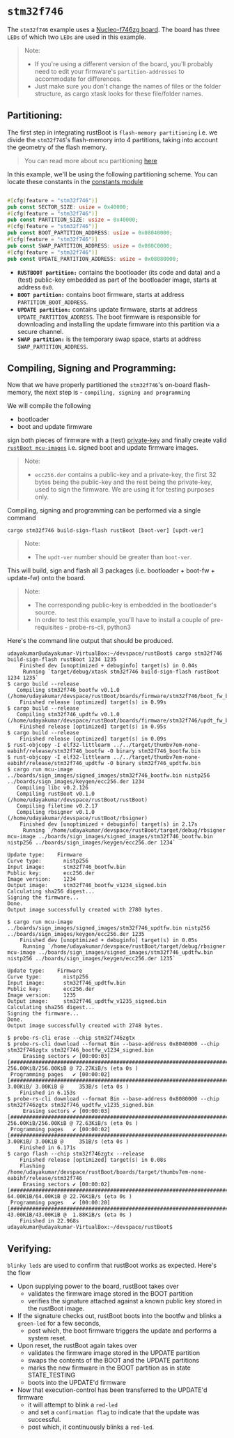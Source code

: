 # `stm32f746`

The `stm32f746` example uses a [Nucleo-f746zg board](https://www.st.com/en/evaluation-tools/nucleo-f746zg.html). The board has three `LEDs` of which two `LEDs` are used in this example.

> Note:
> - If you're using a different version of the board, you'll probably need to edit your firmware's `partition-addresses` to accommodate for differences. 
> - Just make sure you don't change the names of files or the folder structure, as cargo xtask looks for these file/folder names.

## Partitioning:

The first step in integrating rustBoot is `flash-memory partitioning` i.e. we divide the `stm32f746`'s flash-memory into 4 partitions, taking into account the geometry of the flash memory.

> You can read more about `mcu` partitioning [here](../arch/partitions.md#micro-controller-partitions)

In this example, we'll be using the following partitioning scheme. You can locate these constants in the [constants module](https://github.com/nihalpasham/rustBoot/blob/main/rustBoot/src/constants.rs)

```rust

#[cfg(feature = "stm32f746")]
pub const SECTOR_SIZE: usize = 0x40000; 
#[cfg(feature = "stm32f746")]
pub const PARTITION_SIZE: usize = 0x40000;
#[cfg(feature = "stm32f746")]
pub const BOOT_PARTITION_ADDRESS: usize = 0x08040000;
#[cfg(feature = "stm32f746")]
pub const SWAP_PARTITION_ADDRESS: usize = 0x080C0000;
#[cfg(feature = "stm32f746")]
pub const UPDATE_PARTITION_ADDRESS: usize = 0x08080000;
```
- **`RUSTBOOT partition:`** contains the bootloader (its code and data) and a (test) public-key embedded as part of the bootloader image, starts at address `0x0`.
- **`BOOT partition:`** contains boot firmware, starts at address `PARTITION_BOOT_ADDRESS`.
- **`UPDATE partition:`** contains update firmware, starts at address `UPDATE_PARTITION_ADDRESS`. The boot firmware is responsible for downloading and installing the update firmware into this partition via a secure channel.
- **`SWAP partition:`** is the temporary swap space, starts at address `SWAP_PARTITION_ADDRESS`. 

## Compiling, Signing and Programming: 

Now that we have properly partitioned the `stm32f746`'s on-board flash-memory, the next step is - `compiling, signing and programming ` 

We will compile the following 
- bootloader 
- boot and update firmware

sign both pieces of firmware with a (test) [private-key](https://github.com/nihalpasham/rustBoot/tree/main/boards/rbSigner/keygen) and finally create valid [`rustBoot mcu-images`](../arch/images.md#mcu-image-format) i.e. signed boot and update firmware images.

> Note:
> - `ecc256.der` contains a public-key and a private-key, the first 32 bytes being the public-key and the rest being the private-key, used to sign the firmware. We are using it for testing purposes only.

Compiling, signing and programming can be performed via a single command

```Terminal
cargo stm32f746 build-sign-flash rustBoot [boot-ver] [updt-ver]
```
> Note:
> - The `updt-ver` number should be greater than `boot-ver`.

This will build, sign and flash all 3 packages (i.e. bootloader + boot-fw + update-fw) onto the board.

> Note: 
> - The corresponding public-key is embedded in the bootloader's source.
> - In order to test this example, you'll have to install a couple of pre-requisites - probe-rs-cli, python3  

Here's the command line output that should be produced.

```Terminal
udayakumar@udayakumar-VirtualBox:~/devspace/rustBoot$ cargo stm32f746 build-sign-flash rustBoot 1234 1235
    Finished dev [unoptimized + debuginfo] target(s) in 0.04s
     Running `target/debug/xtask stm32f746 build-sign-flash rustBoot 1234 1235`
$ cargo build --release
   Compiling stm32f746_bootfw v0.1.0 (/home/udayakumar/devspace/rustBoot/boards/firmware/stm32f746/boot_fw_blinky_green)
    Finished release [optimized] target(s) in 0.99s
$ cargo build --release
   Compiling stm32f746_updtfw v0.1.0 (/home/udayakumar/devspace/rustBoot/boards/firmware/stm32f746/updt_fw_blinky_red)
    Finished release [optimized] target(s) in 0.95s
$ cargo build --release
    Finished release [optimized] target(s) in 0.09s
$ rust-objcopy -I elf32-littlearm ../../target/thumbv7em-none-eabihf/release/stm32f746_bootfw -O binary stm32f746_bootfw.bin
$ rust-objcopy -I elf32-littlearm ../../target/thumbv7em-none-eabihf/release/stm32f746_updtfw -O binary stm32f746_updtfw.bin
$ cargo run mcu-image ../boards/sign_images/signed_images/stm32f746_bootfw.bin nistp256 ../boards/sign_images/keygen/ecc256.der 1234
   Compiling libc v0.2.126
   Compiling rustBoot v0.1.0 (/home/udayakumar/devspace/rustBoot/rustBoot)
   Compiling filetime v0.2.17
   Compiling rbsigner v0.1.0 (/home/udayakumar/devspace/rustBoot/rbsigner)
    Finished dev [unoptimized + debuginfo] target(s) in 2.17s
     Running `/home/udayakumar/devspace/rustBoot/target/debug/rbsigner mcu-image ../boards/sign_images/signed_images/stm32f746_bootfw.bin nistp256 ../boards/sign_images/keygen/ecc256.der 1234`

Update type:    Firmware
Curve type:       nistp256
Input image:      stm32f746_bootfw.bin
Public key:       ecc256.der
Image version:    1234
Output image:     stm32f746_bootfw_v1234_signed.bin
Calculating sha256 digest...
Signing the firmware...
Done.
Output image successfully created with 2780 bytes.

$ cargo run mcu-image ../boards/sign_images/signed_images/stm32f746_updtfw.bin nistp256 ../boards/sign_images/keygen/ecc256.der 1235
    Finished dev [unoptimized + debuginfo] target(s) in 0.05s
     Running `/home/udayakumar/devspace/rustBoot/target/debug/rbsigner mcu-image ../boards/sign_images/signed_images/stm32f746_updtfw.bin nistp256 ../boards/sign_images/keygen/ecc256.der 1235`

Update type:    Firmware
Curve type:       nistp256
Input image:      stm32f746_updtfw.bin
Public key:       ecc256.der
Image version:    1235
Output image:     stm32f746_updtfw_v1235_signed.bin
Calculating sha256 digest...
Signing the firmware...
Done.
Output image successfully created with 2748 bytes.

$ probe-rs-cli erase --chip stm32f746zgtx
$ probe-rs-cli download --format Bin --base-address 0x8040000 --chip stm32f746zgtx stm32f746_bootfw_v1234_signed.bin
     Erasing sectors ✔ [00:00:03] [################################################################################################################] 256.00KiB/256.00KiB @ 72.27KiB/s (eta 0s )
 Programming pages   ✔ [00:00:02] [##################################################################################################################]  3.00KiB/ 3.00KiB @     353B/s (eta 0s )
    Finished in 6.153s
$ probe-rs-cli download --format Bin --base-address 0x8080000 --chip stm32f746zgtx stm32f746_updtfw_v1235_signed.bin
     Erasing sectors ✔ [00:00:03] [################################################################################################################] 256.00KiB/256.00KiB @ 72.63KiB/s (eta 0s )
 Programming pages   ✔ [00:00:02] [##################################################################################################################]  3.00KiB/ 3.00KiB @     351B/s (eta 0s )
    Finished in 6.171s
$ cargo flash --chip stm32f746zgtx --release
    Finished release [optimized] target(s) in 0.08s
    Flashing /home/udayakumar/devspace/rustBoot/boards/target/thumbv7em-none-eabihf/release/stm32f746
     Erasing sectors ✔ [00:00:02] [##################################################################################################################] 64.00KiB/64.00KiB @ 22.76KiB/s (eta 0s )
 Programming pages   ✔ [00:00:20] [##################################################################################################################] 43.00KiB/43.00KiB @  1.88KiB/s (eta 0s )
    Finished in 22.968s
udayakumar@udayakumar-VirtualBox:~/devspace/rustBoot$ 

```
## Verifying:

`blinky leds` are used to confirm that rustBoot works as expected. Here's the flow

- Upon supplying power to the board, rustBoot takes over 
    - validates the firmware image stored in the BOOT partition
    - verifies the signature attached against a known public key stored in the rustBoot image.
- If the signature checks out, rustBoot boots into the bootfw and blinks a `green-led` for a few seconds, 
    - post which, the boot firmware triggers the update and performs a system reset. 
- Upon reset, the rustBoot again takes over 
    - validates the firmware image stored in the UPDATE partition 
    - swaps the contents of the BOOT and the UPDATE partitions
    - marks the new firmware in the BOOT partition as in state STATE_TESTING
    - boots into the UPDATE'd firmware 
- Now that execution-control has been transferred to the UPDATE'd firmware
    - it will attempt to blink a `red-led` 
    - and set a `confirmation flag` to indicate that the update was successful.
    - post which, it continuously blinks a `red-led`.